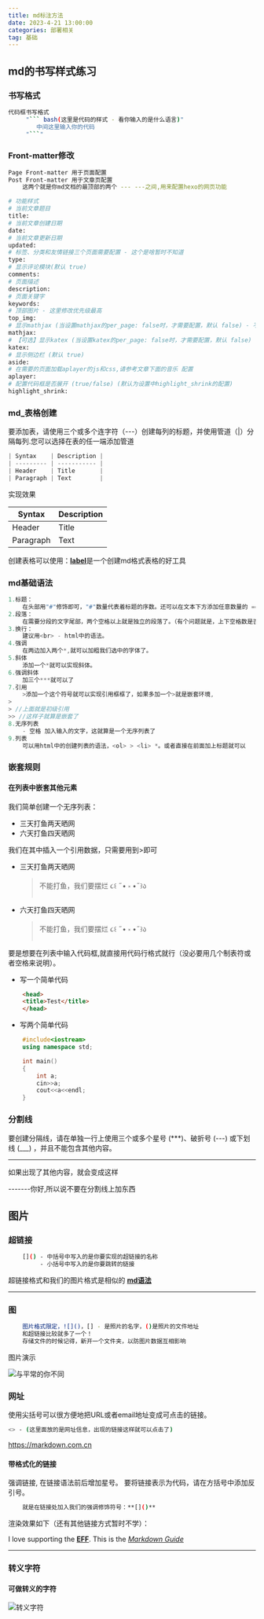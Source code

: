 ```yaml
---
title: md标注方法
date: 2023-4-21 13:00:00
categories: 部署相关
tag: 基础
---
```

## **md的书写样式练习**

### **书写格式**

``` bash
代码框书写格式
     "``` bash(这里是代码的样式 - 看你输入的是什么语言)" 
        中间这里输入你的代码
     "```"
```

### **Front-matter修改**

```bash
Page Front-matter 用于页面配置
Post Front-matter 用于文章页配置
    这两个就是你md文档的最顶部的两个 --- ---之间,用来配置hexo的网页功能

# 功能样式
# 当前文章题目
title:  
# 当前文章创建日期
date:
# 当前文章更新日期
updated:
# 标签、分类和友情链接三个页面需要配置 - 这个是啥暂时不知道
type:
# 显示评论模块(默认 true)
comments:
# 页面描述
description:
# 页面关键字
keywords:
# 顶部图片 - 这里修改优先级最高
top_img:
# 显示mathjax (当设置mathjax的per_page: false时，才需要配置，默认 false) - 不清楚
mathjax:
# 【可选】显示katex (当设置katex的per_page: false时，才需要配置，默认 false) - 不清楚
katex:
# 显示侧边栏 (默认 true)
aside:
# 在需要的页面加载aplayer的js和css,请参考文章下面的音乐 配置
aplayer:
# 配置代码框是否展开 (true/false) (默认为设置中highlight_shrink的配置)
highlight_shrink:
```

### **md_表格创建**

要添加表，请使用三个或多个连字符（---）创建每列的标题，并使用管道（|）分隔每列.您可以选择在表的任一端添加管道

```c++
| Syntax    | Description |
| --------- | ----------- |
| Header    | Title       |
| Paragraph | Text        |
```

实现效果

| Syntax    | Description |
| --------- | ----------- |
| Header    | Title       |
| Paragraph | Text        |

创建表格可以使用：[**label**](https://www.tablesgenerator.com/markdown_tables)是一个创建md格式表格的好工具

### **md基础语法**

```c++
1.标题：
    在头部用"#"修饰即可，"#"数量代表着标题的序数。还可以在文本下方添加任意数量的 == 号来标识一级标题，或者 -- 号来标识二级标题。
2.段落：
    在需要分段的文字尾部，两个空格以上就是独立的段落了。（有个问题就是，上下空格数是否要相同）。注意的是，md语法中没有缩进段落的选项，所以说不能用缩进来操作段落。
3.换行：
    建议用<br> - html中的语法。
4.强调
    在两边加入两个*,就可以加粗我们选中的字体了。
5.斜体
    添加一个*就可以实现斜体。
6.强调斜体
    加三个***就可以了
7.引用
    >添加一个这个符号就可以实现引用框框了，如果多加一个>就是嵌套环境,
> 
> //上面就是初级引用
>> //这样子就算是嵌套了
8.无序列表
    - 空格 加入输入的文字，这就算是一个无序列表了
9.列表
    可以用html中的创建列表的语法，<ol> > <li> *。或者直接在前面加上标题就可以
```

### **嵌套规则**

#### **在列表中嵌套其他元素**
  
我们简单创建一个无序列表：
  
- 三天打鱼两天晒网
- 六天打鱼四天晒网

我们在其中插入一个引用数据，只需要用到>即可

- 三天打鱼两天晒网
  > 不能打鱼，我们要摆烂 ૮꒰ ˶• ༝ •˶꒱ა
- 六天打鱼四天晒网
  > 不能打鱼，我们要摆烂 ૮꒰ ˶• ༝ •˶꒱ა

要是想要在列表中输入代码框,就直接用代码行格式就行（没必要用几个制表符或者空格来说明）。

- 写一个简单代码

```html
    <head>
    <title>Test</title>
    </head>
```

- 写两个简单代码

```c++
    #include<iostream>
    using namespace std;

    int main()
    {
        int a;
        cin>>a;
        cout<<a<<endl;
    }
```

### 分割线

要创建分隔线，请在单独一行上使用三个或多个星号 (***)、破折号 (---) 或下划线 (___) ，并且不能包含其他内容。

----------

如果出现了其他内容，就会变成这样

-------你好,所以说不要在分割线上加东西

## 图片

### 超链接

```bash
    []() - 中括号中写入的是你要实现的超链接的名称
         - 小括号中写入的是你要跳转的链接
```

超链接格式和我们的图片格式是相似的 [**md语法**](https://markdown.com.cn/basic-syntax/links.html)

--------------

### 图

```bash
    图片格式限定，![]()，[] - 是照片的名字，()是照片的文件地址
    和超链接比较就多了一个！
    存储文件的时候记得，新开一个文件夹，以防图片数据互相影响
```

图片演示

![与平常的你不同](../picture/format/Different%20from%20the%20usual%20of%20you.jpg)

### 网址

使用尖括号可以很方便地把URL或者email地址变成可点击的链接。

```bash
<> - (这里面放的是网址信息，出现的链接这样就可以点击了)
```

<https://markdown.com.cn>

#### 带格式化的链接

强调链接, 在链接语法前后增加星号。 要将链接表示为代码，请在方括号中添加反引号。  

```bash
    就是在链接处加入我们的强调修饰符号：**[]()**
```

渲染效果如下（还有其他链接方式暂时不学）：
<!-- 这里是强调链接 链接不一定存在 -->
I love supporting the **[EFF](https://eff.org)**.
This is the *[Markdown Guide](https://www.markdownguide.org)*

-------

### 转义字符

#### 可做转义的字符

![转义字符](../picture/format/turn.png)
